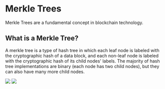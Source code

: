 # Merkle Trees

Merkle Trees are a fundamental concept in blockchain technology.

## What is a Merkle Tree?

A merkle tree is a type of hash tree in which each leaf node is labeled with the cryptographic hash of a data block, and each non-leaf node is labeled with the cryptographic hash of its child nodes' labels. The majority of hash tree implementations are binary (each node has two child nodes), but they can also have many more child nodes.

![](https://i.imgur.com/jGlNcLH.png)
![](https://en.wikipedia.org/wiki/Merkle_tree#/media/File:Hash_Tree.svg)

